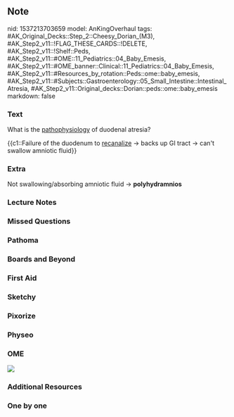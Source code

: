 ## Note
nid: 1537213703659
model: AnKingOverhaul
tags: #AK_Original_Decks::Step_2::Cheesy_Dorian_(M3), #AK_Step2_v11::!FLAG_THESE_CARDS::!DELETE, #AK_Step2_v11::!Shelf::Peds, #AK_Step2_v11::#OME::11_Pediatrics::04_Baby_Emesis, #AK_Step2_v11::#OME_banner::Clinical::11_Pediatrics::04_Baby_Emesis, #AK_Step2_v11::#Resources_by_rotation::Peds::ome::baby_emesis, #AK_Step2_v11::#Subjects::Gastroenterology::05_Small_Intestine::Intestinal_Atresia, #AK_Step2_v11::Original_decks::Dorian::peds::ome::baby_emesis
markdown: false

### Text
What is the <u>pathophysiology</u> of duodenal atresia?
<div>
  {{c1::Failure of the duodenum to <u>recanalize</u> → backs up GI
  tract → can't swallow amniotic fluid}}
</div>

### Extra
Not swallowing/absorbing amniotic fluid → <b>polyhydramnios</b>

### Lecture Notes


### Missed Questions


### Pathoma


### Boards and Beyond


### First Aid


### Sketchy


### Pixorize


### Physeo


### OME
<div class="ome-widget">
  <a href=
  "https://onlinemeded.org/spa/pediatrics/baby-emesis/acquire?ref=anki">
  <img src="_OME_AnkiFlashcards_Lesson_5.png"></a>
</div>

### Additional Resources


### One by one

